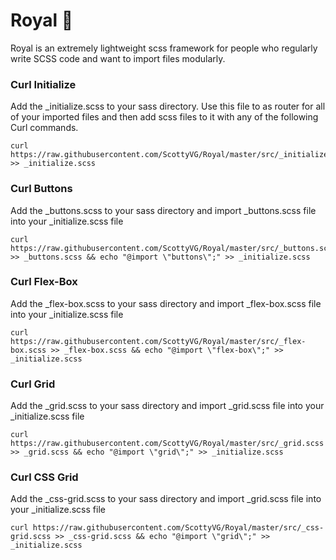 # Royal 👑

Royal is an extremely lightweight scss framework for people who regularly write SCSS code and want to import files modularly.

### Curl Initialize
Add the _initialize.scss to your sass directory. Use this file to as router for all of your imported files and then add scss files to it with any of the following Curl commands.
```
curl https://raw.githubusercontent.com/ScottyVG/Royal/master/src/_initialize.scss >> _initialize.scss
```

### Curl Buttons
Add the _buttons.scss to your sass directory and import _buttons.scss file into your _initialize.scss file
```
curl https://raw.githubusercontent.com/ScottyVG/Royal/master/src/_buttons.scss >> _buttons.scss && echo "@import \"buttons\";" >> _initialize.scss
```

### Curl Flex-Box
Add the _flex-box.scss to your sass directory and import _flex-box.scss file into your _initialize.scss file
```
curl https://raw.githubusercontent.com/ScottyVG/Royal/master/src/_flex-box.scss >> _flex-box.scss && echo "@import \"flex-box\";" >> _initialize.scss
```

### Curl Grid
Add the _grid.scss to your sass directory and import _grid.scss file into your _initialize.scss file
```
curl https://raw.githubusercontent.com/ScottyVG/Royal/master/src/_grid.scss >> _grid.scss && echo "@import \"grid\";" >> _initialize.scss
```

### Curl CSS Grid
Add the _css-grid.scss to your sass directory and import _grid.scss file into your _initialize.scss file
```
curl https://raw.githubusercontent.com/ScottyVG/Royal/master/src/_css-grid.scss >> _css-grid.scss && echo "@import \"grid\";" >> _initialize.scss
```
